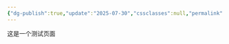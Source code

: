 ```yaml
---
{"dg-publish":true,"update":"2025-07-30","cssclasses":null,"permalink":"/amplifier/amp/","dgPassFrontmatter":true,"noteIcon":"","created":"2025-07-27T23:33:49.037+08:00","updated":"2025-07-30T22:34:31.353+08:00"}
---
```


这是一个测试页面
